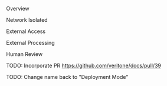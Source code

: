 Overview

Network Isolated

External Access

External Processing

Human Review

TODO: Incorporate PR https://github.com/veritone/docs/pull/39

TODO: Change name back to "Deployment Mode"
